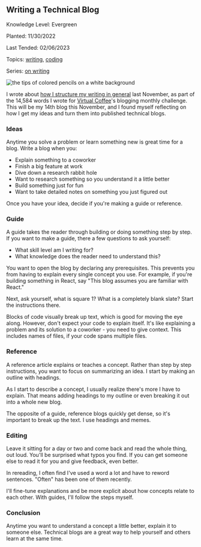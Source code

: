 ## Writing a Technical Blog

Knowledge Level: Evergreen

Planted: 11/30/2022

Last Tended: 02/06/2023

Topics: [writing](/topic.html?topic=writing), [coding](/topic.html?topic=coding)

Series: [on writing](/series.html?series=onWriting)

![the tips of colored pencils on a white background](https://images.abbeyperini.com/pencils.jpeg)

I wrote about [how I structure my writing in general](/blog.html?blog=writing) last November, as part of the 14,584 words I wrote for [Virtual Coffee](https://virtualcoffee.io/)'s blogging monthly challenge. This will be my 14th blog this November, and I found myself reflecting on how I get my ideas and turn them into published technical blogs.

### Ideas

Anytime you solve a problem or learn something new is great time for a blog. Write a blog when you:

- Explain something to a coworker
- Finish a big feature at work
- Dive down a research rabbit hole
- Want to research something so you understand it a little better
- Build something just for fun
- Want to take detailed notes on something you just figured out

Once you have your idea, decide if you're making a guide or reference.

### Guide

A guide takes the reader through building or doing something step by step. If you want to make a guide, there a few questions to ask yourself:

- What skill level am I writing for?
- What knowledge does the reader need to understand this?

You want to open the blog by declaring any prerequisites. This prevents you from having to explain every single concept you use. For example, if you're building something in React, say "This blog assumes you are familiar with React."

Next, ask yourself, what is square 1? What is a completely blank slate? Start the instructions there.

Blocks of code visually break up text, which is good for moving the eye along. However, don't expect your code to explain itself. It's like explaining a problem and its solution to a coworker - you need to give context. This includes names of files, if your code spans multiple files.

### Reference

A reference article explains or teaches a concept. Rather than step by step instructions, you want to focus on summarizing an idea. I start by making an outline with headings.

As I start to describe a concept, I usually realize there's more I have to explain. That means adding headings to my outline or even breaking it out into a whole new blog.

The opposite of a guide, reference blogs quickly get dense, so it's important to break up the text. I use headings and memes.

### Editing

Leave it sitting for a day or two and come back and read the whole thing, out loud. You'll be surprised what typos you find. If you can get someone else to read it for you and give feedback, even better.

In rereading, I often find I've used a word a lot and have to reword sentences. "Often" has been one of them recently.

I'll fine-tune explanations and be more explicit about how concepts relate to each other. With guides, I'll follow the steps myself.

### Conclusion

Anytime you want to understand a concept a little better, explain it to someone else. Technical blogs are a great way to help yourself and others learn at the same time.
